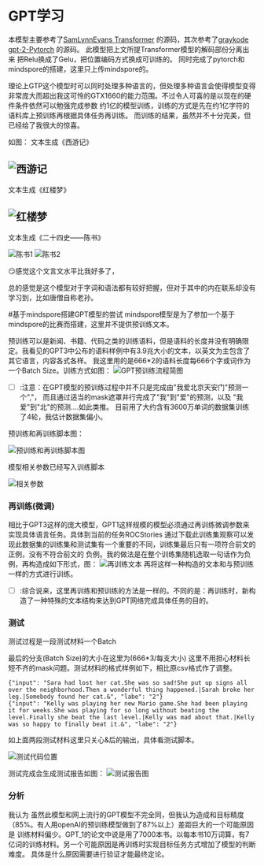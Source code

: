 # GPT学习
   本模型主要参考了[SamLynnEvans Transformer](https://github.com/SamLynnEvans/Transformer) 的源码，其次参考了[graykode gpt-2-Pytorch](https://github.com/graykode/gpt-2-Pytorch/tree/master/GPT2)
的源码。
此模型把上文所提Transformer模型的解码部份分离出来 把Relu换成了Gelu，把位置编码方式换成可训练的。 
同时完成了pytorch和mindspore的搭建，这里只上传mindspore的。

理论上GTP这个模型时可以同时处理多种语言的，但处理多种语言会使得模型变得非常庞大而超出我这可怜的GTX1660的能力范围。不过令人可喜的是以现在的硬件条件依然可以勉强完成参数
约1亿的模型训练，训练的方式是先在约1亿字符的语料库上预训练再根据具体任务再训练。
而训练的结果，虽然并不十分完美，但已经给了我很大的惊喜。

如图：
文本生成《西游记》

![西游记](image/7DC52A21FAFFF8093729E0E0D40E3DE5.jpg)
---


文本生成《红楼梦》

![红楼梦](image/98A3DC28322429BBE766B70D26CCB375.jpg)
---
文本生成《二十四史——陈书》 

![陈书1](image/4C077E3221DCC324718E1EE2C7BC1A00.jpg)
![陈书2](image/04E09FF3345D1E188923369CE589C67F.jpg)


😏感觉这个文言文水平比我好多了，

总的感觉是这个模型对于字词和语法都有较好把握，但对于其中的内在联系却没有学习到，比如唐僧自称老孙。

#基于mindspore搭建GPT模型的尝试
mindspore模型是为了参加一个基于mindspore的比赛而搭建，这里并不提供预训练文本。


预训练可以是新闻、书籍、代码之类的训练语料，但是语料的长度并没有明确限定。我看见的GPT3中公布的语料样例中有3.9兆大小的文本，以英文为主包含了其它语言，内容各式各样。
我这里用的是666*2的语料长度每666个字或词作为一个Batch Size。训练方式如图：
![GPT预训练流程简图](image/AD5984B2236009053E5AD80325AC0B69.png)

 - [ ] :注意：在GPT模型的预训练过程中并不只是完成由"我爱北京天安门"预测一个","，
而且通过适当的mask遮罩并行完成了"我"到"爱"的预测，以及 "我爱"到"北"的预测....如此类推。
目前用了大约含有3600万单词的数据集训练了4轮，我估计数据集偏小。

预训练和再训练脚本图：

![预训练和再训练脚本图](image/1EE91DC06D18692773CF3DD13572D682.png)

模型相关参数已经写入训练脚本

![相关参数](image/sendpix0.jpg)
 

### 再训练(微调)

相比于GPT3这样的庞大模型，GPT1这样规模的模型必须通过再训练微调参数来实现具体语言任务。具体到当前的任务ROCStories
通过下载此训练集观察可以发现此数据集的训练集和测试集有一个重要的不同，训练集最后只有一项符合前文的正例，没有不符合前文的
负例。我的做法是在整个训练集随机选取一句话作为负例，再构造成如下形式，图：
![再训练文本](image/030AB2157517DB02D70CC2FDC2A1E3F3.png)
再将这样一种构造的文本和与预训练一样的方式进行训练。

 - [ ] :综合说来，这里再训练和预训练的方法是一样的。不同的是：再训练时，新构造了一种特殊的文本结构来达到GPT网络完成具体任务的目的。
    

### 测试
测试过程是一段测试材料一个Batch  

最后的分支(Batch Size)的大小在这里为(666*3/每支大小)
这里不用担心材料长短不齐的mask问题。测试材料的格式样例如下，相比原csv格式作了调整。

    {"input": "Sara had lost her cat.She was so sad!She put up signs all over the neighborhood.Then a wonderful thing happened.|Sarah broke her leg.|Somebody found her cat.&", "labe": "2"}
    {"input": "Kelly was playing her new Mario game.She had been playing it for weeks.She was playing for so long without beating the level.Finally she beat the last level.|Kelly was mad about that.|Kelly was so happy to finally beat it.&", "labe": "2"}

如上面两段测试材料这里只关心&后的输出，具体看测试脚本。

![测试代码位置](image/3E178AF03E21C7B60BA4A77BEC0A77E4.png)

测试完成会生成测试报告如图：
![测试报告图](image/718EC6C51639765F9A21CEE1CBE1089A.png)

### 分析
我认为 虽然此模型和网上流行的GPT模型不完全同，但我认为造成和目标精度（85%。有人用openAI的预训练模型做到了87%以上）差距巨大的一个可能原因是
训练材料偏少。GPT_1的论文中说是用了7000本书。以每本书10万词算，有7亿词的训练材料。另一个可能原因是再训练时实现目标任务方式增加了模型的判断难度。
具体是什么原因需要进行验证才能最终定论。
